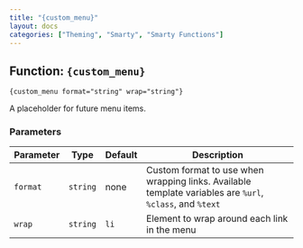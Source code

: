 ```yaml
---
title: "{custom_menu}"
layout: docs
categories: ["Theming", "Smarty", "Smarty Functions"]
---
```


## Function: `{custom_menu}`

```
{custom_menu format="string" wrap="string"}
```

A placeholder for future menu items.

### Parameters

Parameter   | Type      | Default   | Description
---         | ---       | ---       | ---
`format`    | `string`  | none      | Custom format to use when wrapping links. Available template variables are `%url`, `%class`, and `%text`
`wrap`      | `string`  | `li`      | Element to wrap around each link in the menu
